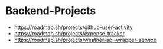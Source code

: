 # Backend-Projects

- https://roadmap.sh/projects/github-user-activity
- https://roadmap.sh/projects/expense-tracker
- https://roadmap.sh/projects/weather-api-wrapper-service
